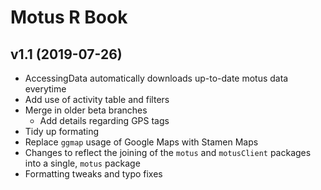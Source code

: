 # Motus R Book

## v1.1 (2019-07-26)

- AccessingData automatically downloads up-to-date motus data everytime
- Add use of activity table and filters
- Merge in older beta branches
    - Add details regarding GPS tags
- Tidy up formating
- Replace `ggmap` usage of Google Maps with Stamen Maps
- Changes to reflect the joining of the `motus` and `motusClient` packages into a single, `motus` package
- Formatting tweaks and typo fixes